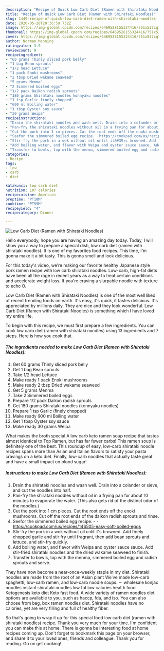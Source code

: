 ```yaml
---
description: "Recipe of Quick Low Carb Diet (Ramen with Shirataki Noodles)"
title: "Recipe of Quick Low Carb Diet (Ramen with Shirataki Noodles)"
slug: 1449-recipe-of-quick-low-carb-diet-ramen-with-shirataki-noodles
date: 2020-05-28T20:36:50.732Z
image: https://img-global.cpcdn.com/recipes/6469528155324416/751x532cq70/low-carb-diet-ramen-with-shirataki-noodles-recipe-main-photo.jpg
thumbnail: https://img-global.cpcdn.com/recipes/6469528155324416/751x532cq70/low-carb-diet-ramen-with-shirataki-noodles-recipe-main-photo.jpg
cover: https://img-global.cpcdn.com/recipes/6469528155324416/751x532cq70/low-carb-diet-ramen-with-shirataki-noodles-recipe-main-photo.jpg
author: Norman Manning
ratingvalue: 3.9
reviewcount: 9
recipeingredient:
- "60 grams Thinly sliced pork belly"
- "1 bag Bean sprouts"
- "1/2 head Lettuce"
- "1 pack Enoki mushrooms"
- "2 tbsp Dried wakame seaweed"
- "5 grams Menma"
- "2 Simmered boiled eggs"
- "1/2 pack Daikon radish sprouts"
- "180 grams Shirataki noodles konnyaku noodles"
- "1 tsp Garlic finely chopped"
- "600 ml Boiling water"
- "1 tbsp Oyster soy sauce"
- "30 grams Weipa"
recipeinstructions:
- "Drain the shirataki noodles and wash well. Drain into a colander or sieve, and cut the noodles into half."
- "Pan-fry the shirataki noodles without oil in a frying pan for about 10 minutes to evaporate the water. (This also gets rid of the distinct odor of the noodles.)"
- "Cut the pork into 1 cm pieces. Cut the root ends off the enoki mushrooms. Cut off the root ends of the daikon radish sprouts and rinse."
- "Seefor the simmered boiled egg recipe.  https://cookpad.com/us/recipes/146505-easy-soft-boiled-eggs"
- "Stir-fry the pork in a wok without oil until it&#39;s browned. Add finely chopped garlic and stir fry until fragrant, then add bean sprouts and lettuce, and stir-fry quickly."
- "Add boiling water, and flavor with Weipa and oyster sauce sauce. Add stir-fried shirataki noodles and the dried wakame seaweed to finish."
- "Transfer to bowls, top with the menma, simmered boiled egg and radish sprouts and serve."
categories:
- Recipe
tags:
- low
- carb
- diet

katakunci: low carb diet 
nutrition: 107 calories
recipecuisine: American
preptime: "PT18M"
cooktime: "PT59M"
recipeyield: "4"
recipecategory: Dinner

---
```



![Low Carb Diet (Ramen with Shirataki Noodles)](https://img-global.cpcdn.com/recipes/6469528155324416/751x532cq70/low-carb-diet-ramen-with-shirataki-noodles-recipe-main-photo.jpg)

Hello everybody, hope you are having an amazing day today. Today, I will show you a way to prepare a special dish, low carb diet (ramen with shirataki noodles). It is one of my favorites food recipes. This time, I'm gonna make it a bit tasty. This is gonna smell and look delicious.

For this today&#39;s video, we&#39;re making our favorite healthy Japanese style pork ramen recipe with low carb shirataki noodles. Low-carb, high-fat diets have been all the rage in recent years as a way to treat certain conditions and accelerate weight loss. If you&#39;re craving a slurpable noodle with texture to echo O.

Low Carb Diet (Ramen with Shirataki Noodles) is one of the most well liked of recent trending foods on earth. It's easy, it's quick, it tastes delicious. It's appreciated by millions daily. They are nice and they look wonderful. Low Carb Diet (Ramen with Shirataki Noodles) is something which I have loved my entire life.


To begin with this recipe, we must first prepare a few ingredients. You can cook low carb diet (ramen with shirataki noodles) using 13 ingredients and 7 steps. Here is how you cook that.

<!--inarticleads1-->

##### The ingredients needed to make Low Carb Diet (Ramen with Shirataki Noodles):

1. Get 60 grams Thinly sliced pork belly
1. Get 1 bag Bean sprouts
1. Take 1/2 head Lettuce
1. Make ready 1 pack Enoki mushrooms
1. Make ready 2 tbsp Dried wakame seaweed
1. Get 5 grams Menma
1. Take 2 Simmered boiled eggs
1. Prepare 1/2 pack Daikon radish sprouts
1. Get 180 grams Shirataki noodles (konnyaku noodles)
1. Prepare 1 tsp Garlic (finely chopped)
1. Make ready 600 ml Boiling water
1. Get 1 tbsp Oyster soy sauce
1. Make ready 30 grams Weipa


What makes the broth special A low carb keto ramen soup recipe that tastes almost identical to Top Ramen, but has far fewer carbs! This ramen soup is definitely one of the best. This roundup of easy, low-carb shirataki noodle recipes spans more than Asian and Italian flavors to satisfy your pasta cravings on a keto diet. Finally, low-carb noodles that actually taste great and have a small impact on blood sugar! 

<!--inarticleads2-->

##### Instructions to make Low Carb Diet (Ramen with Shirataki Noodles):

1. Drain the shirataki noodles and wash well. Drain into a colander or sieve, and cut the noodles into half.
1. Pan-fry the shirataki noodles without oil in a frying pan for about 10 minutes to evaporate the water. (This also gets rid of the distinct odor of the noodles.)
1. Cut the pork into 1 cm pieces. Cut the root ends off the enoki mushrooms. Cut off the root ends of the daikon radish sprouts and rinse.
1. Seefor the simmered boiled egg recipe. -  - https://cookpad.com/us/recipes/146505-easy-soft-boiled-eggs
1. Stir-fry the pork in a wok without oil until it&#39;s browned. Add finely chopped garlic and stir fry until fragrant, then add bean sprouts and lettuce, and stir-fry quickly.
1. Add boiling water, and flavor with Weipa and oyster sauce sauce. Add stir-fried shirataki noodles and the dried wakame seaweed to finish.
1. Transfer to bowls, top with the menma, simmered boiled egg and radish sprouts and serve.


They have now become a near-once-weekly staple in my diet. Shirataki noodles are made from the root of an Asian plant We&#39;ve made low-carb spaghetti, low-carb ramen, and low-carb noodle soups. ··· wholesale konjac noodles instant shirataki noodles low fat low calories health food Ketogenesis keto diet Keto fast food. A wide variety of ramen noodles diet options are available to you, such as haccp, fda, and iso. You can also choose from bag, box ramen noodles diet. Shirataki noodles have no calories, yet are very filling and full of healthy fiber. 

So that's going to wrap it up for this special food low carb diet (ramen with shirataki noodles) recipe. Thank you very much for your time. I'm confident you can make this at home. There is gonna be interesting food at home recipes coming up. Don't forget to bookmark this page on your browser, and share it to your loved ones, friends and colleague. Thank you for reading. Go on get cooking!
